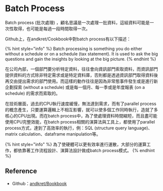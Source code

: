 # Batch Process

Batch process \(批次處理\) ，顧名思議是一次處理一批資料，這組資料可能是一次性取得，也可能是每過一段時間取得一次。

Github上，在andkret/Cookbook中對batch process有以下描述：

{% hint style="info" %}
Batch processing is something you do either without a schedule or on a schedule \(tax statement\). It is used to ask the big questions and gain the insights by looking at the big picture.
{% endhint %}

在公司內部，一個部門要分析特定資料，往往會向資訊部門索取資料，而資訊部門提供資料的方式除非特定需求或是特定資料庫，否則都是透過資訊部門取得資料後再交由提出需求的部門使用。而這樣的動作往往是因為非常態事件發生或是進行新企劃探索 \(without a schedule\) 或是每一個月、每一季或是年度報表 \(on a schedule\) 的需求而索取的。

在技術層面，過去的CPU執行速度緩慢，無法達到需求，而有了parallel process的概念產生，只要運算邏輯上不相互影響，就可以使多個工作同時執行，造就了多核心的CPU出現。而在batch process中，為了使處理資料時間縮短，而且盡可能使用CPU完整效能，在batch process相關的演算法與工具上，都使用了parallel process方式，達到了高效率的執行，例：SQL \(structure query language\)、matrix calculation、dataframe manipulation等。

{% hint style="info" %}
為了使硬體可以更有效率進行運散，大部分的運算工作，都依靠著工作流程設計、演算法設計做成batch process模式。
{% endhint %}

## Reference

* Github：[andkret/Bookbook](https://github.com/andkret/Cookbook)

